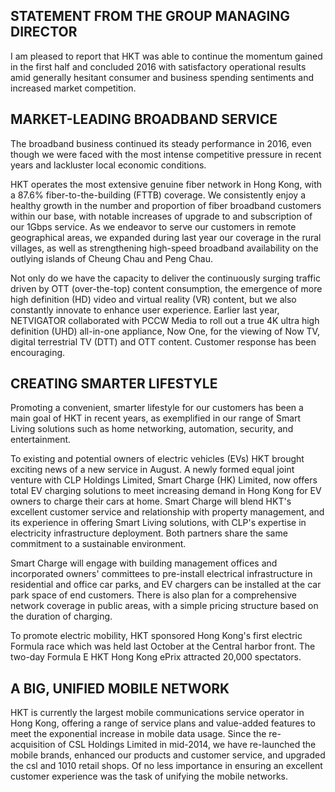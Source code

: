 ## STATEMENT FROM THE GROUP MANAGING DIRECTOR

I am pleased to report that HKT was able to continue the momentum gained in the first half and concluded 2016 with satisfactory operational results amid generally hesitant consumer and business spending sentiments and increased market competition.

## MARKET-LEADING BROADBAND SERVICE

The broadband business continued its steady performance in 2016, even though we were faced with the most intense competitive pressure in recent years and lackluster local economic conditions.

HKT operates the most extensive genuine fiber network in Hong Kong, with a 87.6% fiber-to-the-building (FTTB) coverage. We consistently enjoy a healthy growth in the number and proportion of fiber broadband customers within our base, with notable increases of upgrade to and subscription of our 1Gbps service. As we endeavor to serve our customers in remote geographical areas, we expanded during last year our coverage in the rural villages, as well as strengthening high-speed broadband availability on the outlying islands of Cheung Chau and Peng Chau.

Not only do we have the capacity to deliver the continuously surging traffic driven by OTT (over-the-top) content consumption, the emergence of more high definition (HD) video and virtual reality (VR) content, but we also constantly innovate to enhance user experience. Earlier last year, NETVIGATOR collaborated with PCCW Media to roll out a true 4K ultra high definition (UHD) all-in-one appliance, Now One, for the viewing of Now TV, digital terrestrial TV (DTT) and OTT content. Customer response has been encouraging.

## CREATING SMARTER LIFESTYLE

Promoting a convenient, smarter lifestyle for our customers has been a main goal of HKT in recent years, as exemplified in our range of Smart Living solutions such as home networking, automation, security, and entertainment.

To existing and potential owners of electric vehicles (EVs) HKT brought exciting news of a new service in August. A newly formed equal joint venture with CLP Holdings Limited, Smart Charge (HK) Limited, now offers total EV charging solutions to meet increasing demand in Hong Kong for EV owners to charge their cars at home. Smart Charge will blend HKT's excellent customer service and relationship with property management, and its experience in offering Smart Living solutions, with CLP's expertise in electricity infrastructure deployment. Both partners share the same commitment to a sustainable environment.

Smart Charge will engage with building management offices and incorporated owners' committees to pre-install electrical infrastructure in residential and office car parks, and EV chargers can be installed at the car park space of end customers. There is also plan for a comprehensive network coverage in public areas, with a simple pricing structure based on the duration of charging.

To promote electric mobility, HKT sponsored Hong Kong's first electric Formula race which was held last October at the Central harbor front. The two-day Formula E HKT Hong Kong ePrix attracted 20,000 spectators.

## A BIG, UNIFIED MOBILE NETWORK

HKT is currently the largest mobile communications service operator in Hong Kong, offering a range of service plans and value-added features to meet the exponential increase in mobile data usage. Since the re-acquisition of CSL Holdings Limited in mid-2014, we have re-launched the mobile brands, enhanced our products and customer service, and upgraded the csl and 1010 retail shops. Of no less importance in ensuring an excellent customer experience was the task of unifying the mobile networks.